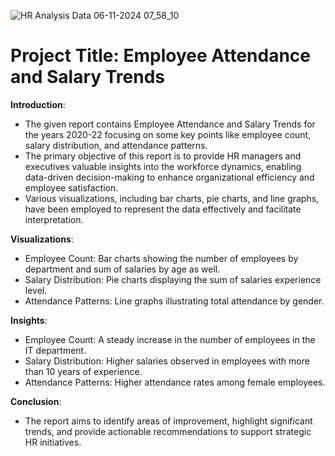 ![HR Analysis Data 06-11-2024 07_58_10](https://github.com/user-attachments/assets/6dd10fda-eb00-47e1-bcb0-8cc0f34f49e0)


# Project Title: Employee Attendance and Salary Trends

**Introduction**: 

 * The given report contains Employee Attendance and Salary Trends for the years 2020-22 focusing on some key points like employee count, salary distribution, and attendance 
   patterns.
 * The primary objective of this report is to provide HR managers and executives valuable insights into the workforce dynamics, enabling data-driven decision-making to 
   enhance organizational efficiency and employee satisfaction.
 * Various visualizations, including bar charts, pie charts, and line graphs, have been employed to represent the data effectively and facilitate interpretation.


**Visualizations**:

 * Employee Count: Bar charts showing the number of employees by department and sum of salaries by age as well.
 * Salary Distribution: Pie charts displaying the sum of salaries experience level.
 * Attendance Patterns: Line graphs illustrating total attendance by gender.

**Insights**:

 * Employee Count: A steady increase in the number of employees in the IT department.
 * Salary Distribution: Higher salaries observed in employees with more than 10 years of experience.
 * Attendance Patterns:  Higher attendance rates among female employees.

**Conclusion**:
 * The report aims to identify areas of improvement, highlight significant trends, and provide actionable recommendations to support strategic HR initiatives.

